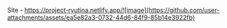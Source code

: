 Site - https://project-ryutina.netlify.app/![image](https://github.com/user-attachments/assets/ea5e82a3-0732-44d6-84f9-85b14e3922fb)
